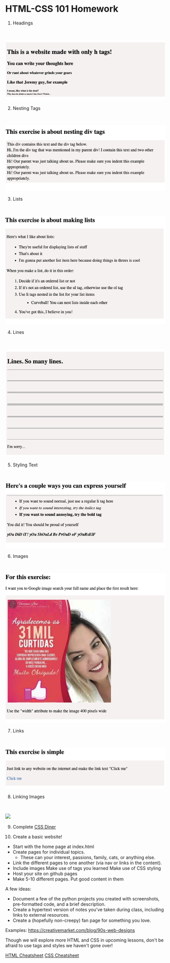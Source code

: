 # HTML-CSS 101 Homework

1. Headings 
<br>

![](./images/ex1.png)

2. Nesting Tags
<br>

![](./images/ex2.png)

3. Lists
<br>

![](./images/ex3.png)

4. Lines 
<br>

![](./images/ex4.png)

5. Styling Text
<br>

![](./images/ex5.png)

6. Images
<br>

![](./images/ex6.png)

7. Links
<br>

![](./images/ex7.png)

8. Linking Images
<br>

![](./images/ex.8png)

9. Complete [CSS Diner](https://flukeout.github.io/)


10. Create a basic website!


- Start with the home page at index.html 
- Create pages for individual topics. 
    - These can your interest, passions, family, cats, or anything else. 
- Link the different pages to one another (via nav or links in the content). 
- Include images Make use of tags you learned Make use of CSS styling
- Host your site on github pages 
- Make 5-10 different pages. Put good content in them

A few ideas:

- Document a few of the python projects you created with screenshots, pre-formatted code, and a brief description. 
- Create a hypertext version of notes you've taken during class, including links to external resources. 
- Create a (hopefully non-creepy) fan page for something you love.

Examples: https://creativemarket.com/blog/90s-web-designs

Though we will explore more HTML and CSS in upcoming lessons, don't be afraid to use tags and styles we haven't gone over!

[HTML Cheatsheet](https://hostingreviewbox.com/wp-content/uploads/2016/02/html5-cheat-sheet-1.png)
[CSS Cheatsheet](https://htmlcheatsheet.com/css/)
